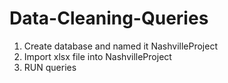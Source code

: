 # Data-Cleaning-Queries
1) Create database and named it NashvilleProject
2) Import xlsx file into NashvilleProject
3) RUN queries
